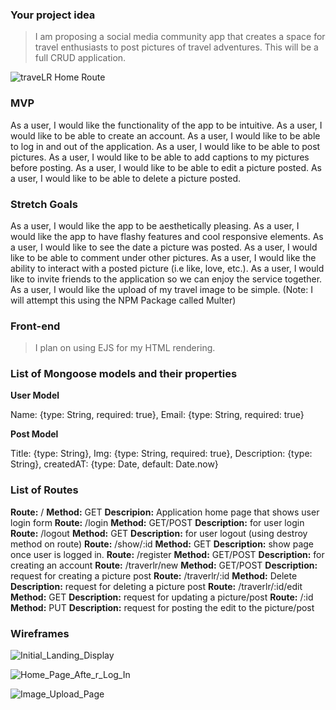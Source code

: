### Your project idea

> I am proposing a social media community app that creates a space for travel enthusiasts to post pictures of travel adventures. This will be a full CRUD application.

![traveLR Home Route](https://user-images.githubusercontent.com/90514977/147183253-fe52c1b0-5191-4377-b492-366688f9059f.png)

### MVP

As a user, I would like the functionality of the app to be intuitive.
As a user, I would like to be able to create an account.
As a user, I would like to be able to log in and out of the application.
As a user, I would like to be able to post pictures.
As a user, I would like to be able to add captions to my pictures before posting.
As a user, I would like to be able to edit a picture posted.
As a user, I would like to be able to delete a picture posted.

### Stretch Goals

As a user, I would like the app to be aesthetically pleasing.
As a user, I would like the app to have flashy features and cool responsive elements.
As a user, I would like to see the date a picture was posted.
As a user, I would like to be able to comment under other pictures.
As a user, I would like the ability to interact with a posted picture (i.e like, love, etc.).
As a user, I would like to invite friends to the application so we can enjoy the service together.  
As a user, I would like the upload of my travel image to be simple. (Note: I will attempt this using the NPM Package called Multer)

### Front-end

> I plan on using EJS for my HTML rendering.

### List of Mongoose models and their properties

**User Model**

Name: {type: String, required: true},
Email: {type: String, required: true}

**Post Model**

Title: {type: String},
Img: {type: String, required: true},
Description: {type: String},
createdAT: {type: Date, default: Date.now}

### List of Routes

**Route:** / **Method:** GET **Descripion:** Application home page that shows user login form
**Route:** /login **Method:** GET/POST **Description:** for user login
**Route:** /logout **Method:** GET **Description:** for user logout (using destroy method on route)
**Route:** /show/:id **Method:** GET **Description:** show page once user is logged in.
**Route:** /register **Method:** GET/POST **Description:** for creating an account
**Route:** /traverlr/new **Method:** GET/POST **Description:** request for creating a picture post
**Route:** /traverlr/:id **Method:** Delete **Description:** request for deleting a picture post
**Route:** /traverlr/:id/edit **Method:** GET **Description:** request for updating a picture/post
**Route:** /:id **Method:** PUT **Description:** request for posting the edit to the picture/post

### Wireframes

![Initial_Landing_Display](https://media.git.generalassemb.ly/user/38698/files/962f7680-634c-11ec-93c5-d329707aba3d)

![Home_Page_Afte_r_Log_In](https://media.git.generalassemb.ly/user/38698/files/8dd73b80-634c-11ec-9763-0e83dc3d5560)

![Image_Upload_Page](https://media.git.generalassemb.ly/user/38698/files/929bef80-634c-11ec-8ac4-6c005f2d235e)
